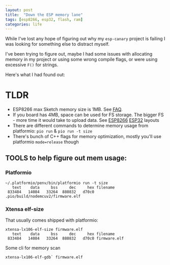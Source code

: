 ```yaml
---
layout: post
title:  "Down the ESP memory lane"
tags: [esp8266, esp32, flash, ram]
categories: life
---
```



While I've lost any hope of figuring out why my `esp-canary` project is failing I was looking for something else to distract myself.

I've been trying to figure out, maybe I had some issues with allocating memory in my project or using some wrong compile flags, or were using excessive `F()` for strings.

Here's what I had found out:

# TLDR
* ESP8266 max Sketch memory size is 1MB. See [FAQ][FAQ]. 
* If you board has 4MB, space can be used for FS storage. The bigger FS - more time it would take to upload data. See [ESP8266][MEM_ESP8266] [ESP32][MEM_ESP32] layouts
* There are different commands to determine memory usage from platformio: `pio run` & `pio run -t size`
* There's bunch of C++ flags for memory optimization, mostly you'll use platformio `mode=release` though


## TOOLS to help figure out mem usage:

### Platformio

```
~/.platformio/penv/bin/platformio run -t size
   text    data     bss     dec     hex filename
 833484   14084   33264  880832   d70c0 .pio/build/nodemcuv2/firmware.elf
```

### Xtensa elf-size

That usually comes shipped with platformio:

```
xtensa-lx106-elf-size firmware.elf 
   text    data     bss     dec     hex filename
 833484   14084   33264  880832   d70c0 firmware.elf
```


Some cli for memory scan
```
xtensa-lx106-elf-gdb` firmware.elf
```





[MEM_ESP8266]: https://github.com/esp8266/Arduino/tree/master/tools/sdk/ld
[MEM_ESP32]: https://github.com/espressif/arduino-esp32/tree/master/tools/sdk/esp32/ld
[FAQ]: https://arduino-esp8266.readthedocs.io/en/latest/faq/readme.html#in-the-ide-for-esp-12e-that-has-4m-flash-i-can-choose-4m-1m-spiffs-or-4m-3m-spiffs-no-matter-what-i-select-the-ide-tells-me-the-maximum-code-space-is-about-1m-where-does-my-flash-go